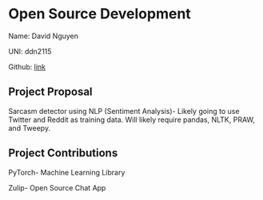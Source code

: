 # Open Source Development

Name: David Nguyen

UNI: ddn2115

Github: [link](https://github.com/DavidNguyen2002)


## Project Proposal
Sarcasm detector using NLP (Sentiment Analysis)- Likely going to use Twitter
and Reddit as training data. Will likely require pandas, NLTK, PRAW, and
Tweepy.

## Project Contributions
PyTorch- Machine Learning Library

Zulip- Open Source Chat App
